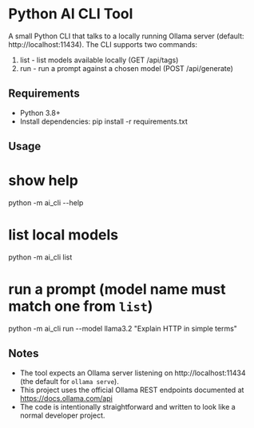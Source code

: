 Python AI CLI Tool
==================

A small Python CLI that talks to a locally running Ollama server (default: http://localhost:11434).
The CLI supports two commands:

1. list  - list models available locally (GET /api/tags)
2. run   - run a prompt against a chosen model (POST /api/generate)

Requirements
------------
- Python 3.8+
- Install dependencies: pip install -r requirements.txt

Usage
-----
# show help
python -m ai_cli --help

# list local models
python -m ai_cli list

# run a prompt (model name must match one from `list`)
python -m ai_cli run --model llama3.2 "Explain HTTP in simple terms"

Notes
-----
- The tool expects an Ollama server listening on http://localhost:11434 (the default for `ollama serve`).
- This project uses the official Ollama REST endpoints documented at https://docs.ollama.com/api
- The code is intentionally straightforward and written to look like a normal developer project.
